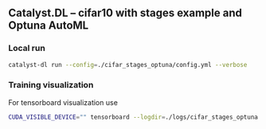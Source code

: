 ## Catalyst.DL – cifar10 with stages example and Optuna AutoML

### Local run

```bash
catalyst-dl run --config=./cifar_stages_optuna/config.yml --verbose
```

### Training visualization

For tensorboard visualization use 

```bash
CUDA_VISIBLE_DEVICE="" tensorboard --logdir=./logs/cifar_stages_optuna
```
